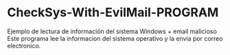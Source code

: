 # CheckSys-With-EvilMail-PROGRAM
Ejemplo de lectura de información del sistema Windows + email malicioso
Este programa lee la informacion del sistema operativo y la envia por correo electronico.
